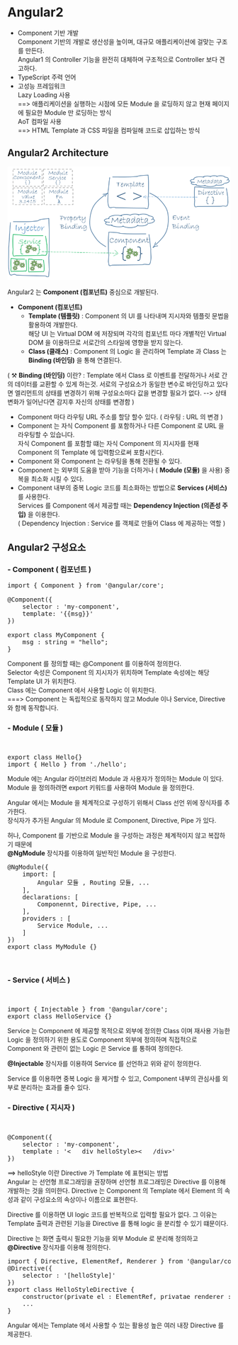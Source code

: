 Angular2
==========
- Component 기반 개발<br>
Component 기반의 개발로 생산성을 높이며, 대규모 애플리케이션에 걸맞는 구조를 만든다.<br>
Angular1 의 Controller 기능을 완전히 대체하며 구조적으로 Controller 보다 견고하다.<br>
- TypeScript 주력 언어<br>
- 고성능 프레임워크<br>
Lazy Loading 사용 <br>==> 애플리케이션을 실행하는 시점에 모든 Module 을 로딩하지 않고 현재 페이지에 필요한 Module 만 로딩하는 방식<br>
AoT 컴파일 사용 <br> ==> HTML Template 과  CSS 파일을 컴파일해 코드로 삽입하는 방식

Angular2 Architecture
----------

![srceenshot](img/angular_architecture.png)

Angular2 는 **Component (컴포넌트)** 중심으로 개발된다. 

- **Component (컴포넌트)**
	- **Template (템플릿)** : Component 의 UI 를 나타내며 지시자와 템플릿 문법을 활용하여 개발한다.<br>해당 UI 는 Virtual DOM 에 저장되며 각각의 컴포넌트 마다 개별적인 Virtual DOM 을 이용하므로 서로간의 스타일에 영향을 받지 않는다.
	- **Class (클래스)** : Component 의 Logic 을 관리하며 Template 과 Class 는 **Binding (바인딩)** 을 통해 연결된다.

	
( ⚒ **Binding (바인딩)** 이란? : Template 에서 Class 로 이벤트를 전달하거나 서로 간의 데이터를 교환할 수 있게 하는것. 서로의 구성요소가 동일한 변수로 바인딩하고 있다면 엘리먼트의 상태를 변경하기 위해 구성요소마다 값을 변경할 필요가 없다. --> 상태변화가 일어난다면 감지후 자신의 상태를 변경함 )

- Component 마다 라우팅 URL 주소를 할당 할수 있다. ( 라우팅 : URL 의 변경 )
- Component 는 자식 Component 를 포함하거나 다른 Component 로 URL 을 라우팅할 수 있습니다.<br>자식 Component 를 포함할 떄는 자식 Component 의 지시자를 현재 Component 의 Template 에 입력함으로써 포함시킨다.
- Component 와 Component 는 라우팅을 통해 전환될 수 있다.
- Component 는 외부의 도움을 받아 기능을 더하거나 ( **Module (모듈)** 을 사용) 중복을 최소화 시킬 수 있다.
- Component 내부의 중복 Logic 코드를 최소화하는 방법으로 **Services (서비스)** 를 사용한다.<br> Services 를 Component 에서 제공할 때는 **Dependency Injection (의존성 주입)** 을 이용한다.<br>( Dependency Injection : Service 를 객체로 만들어 Class 에 제공하는 역할 )

Angular2 구성요소
------------
### - Component ( 컴포넌트 )
<pre>
import { Component } from '@angular/core';

@Component({
	selector : 'my-component',
	template: '{{msg}}'
})

export class MyComponent {
	msg : string = "hello";
}
</pre>
Component 를 정의할 때는  @Component 를 이용하여 정의한다.<br>Selector 속성은 Component 의 지시자가 위치하며 Template 속성에는 해당 Template UI 가 위치한다.<br>
Class 에는  Component 에서 사용할 Logic 이 위치한다.<br> 
===> Component 는  독립적으로 동작하지 않고  Module 이나 Service, Directive 와 함께 동작합니다.
<br>
### - Module ( 모듈 )
<br>
<pre>
export class Hello{}
import { Hello } from './hello';
</pre>
Module 에는 Angular 라이브러리 Module 과 사용자가 정의하는 Module 이 있다.<br>
Module 을 정의하려면 export 키워드를 사용하여 Module 을 정의한다.

Angular 에서는 Module 을 체계적으로 구성하기 위해서 Class 선언 위에 장식자를 추가한다.<br>
장식자가 추가된 Angular 의 Module 로  Component, Directive, Pipe 가 있다.<br>

허나, Component 를 기반으로  Module 을 구성하는 과정은 체계적이지 않고 복잡하기 때문에<br> **@NgModule** 장식자를 이용하여 일반적인 Module 을 구성한다.

<pre>
@NgModule({
	import: [
		Angular 모듈 , Routing 모듈, ...
	],
	declarations: [
		Componennt, Directive, Pipe, ...
	],
	providers : [
		Service Module, ...
	]
})
export class MyModule {}
</pre>
&nbsp;<br>
### - Service ( 서비스 )
<br>
<pre>
import { Injectable } from '@angular/core';
export class HelloService {}
</pre>
Service 는  Component 에 제공할 목적으로 외부에 정의한 Class 이며 재사용 가능한 Logic 을 정의하기 위한 용도로 Component 외부에 정의하며 직접적으로 Component 와 관련이 없는 Logic 은  Service 를 통하여 정의한다.<br>

**@Injectable** 장식자를 이용하여 Service 를 선언하고 위와 같이 정의한다.

Service 를 이용하면 중복 Logic 을 제거할 수 있고, Component 내부의 관심사를 외부로 분리하는 효과를 줄수 있다.
<br>
### - Directive ( 지시자 )
<br>
<pre>
@Component({
	selector : 'my-component',
	template : '<   div helloStyle><   /div>'
})
</pre>
==> helloStyle 이란 Directive 가 Template 에 표현되는 방법<br>
Angular 는 선언형 프로그래밍을 권장하며 선언형 프로그래밍은 Directive 를 이용해 개발하는 것을 의미한다.
Directive 는 Component 의 Template 에서 Element 의 속성과 같이 구성요소의 속상이나 이름으로 표현한다.


Directive 를 이용하면 UI logic 코드를 반복적으로 입력할 필요가 없다. 그 이유는 Template 출력과 관련된 기능을 Directive 를 통해 logic 을 분리할 수 있기 떄문이다.

Directive 는 화면 출력시 필요한 기능을 외부 Module 로 분리해 정의하고  **@Directive** 장식자를 이용해 정의한다.

<pre>
import { Directive, ElementRef, Renderer } from '@angular/core';
@Directive({
	selector : '[helloStyle]'
})
export class HelloStyleDirective {
	constructor(private el : ElementRef, privatae renderer : Renderer) {}
	...
}
</pre>
Angular 에서는 Template 에서 사용할 수 있는 활용성 높은 여러 내장 Directive 를 제공한다.